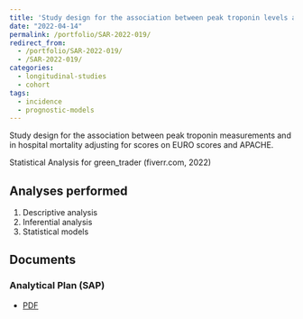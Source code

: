 ```yaml
---
title: 'Study design for the association between peak troponin levels and post-surgery mortality in an Australian hospital'
date: "2022-04-14"
permalink: /portfolio/SAR-2022-019/
redirect_from:
  - /portfolio/SAR-2022-019/
  - /SAR-2022-019/
categories:
  - longitudinal-studies
  - cohort
tags:
  - incidence
  - prognostic-models
---
```


Study design for the association between peak troponin measurements and in hospital mortality adjusting for scores on EURO scores and APACHE.

Statistical Analysis for green_trader (fiverr.com, 2022)
<!-- Technical Report for  PERSON (PLACE, yyyy) -->

## Analyses performed

1. Descriptive analysis
1. Inferential analysis
1. Statistical models

## Documents

<!-- The client has requested that this analysis be kept confidential until a future date, determined by the client. -->
<!-- All documents from this consultation are therefore not published online and only the title and year of the analysis will be included in the consultant's Portfolio. -->
<!-- After the agreed date is reached, the documents will be released. -->

<!-- The client has requested that this analysis be kept confidential. -->
<!-- All documents from this consultation are therefore not published online and only the title and year of the analysis will be included in the consultant's Portfolio. -->

### Analytical Plan (SAP)

- [PDF][sap]

<!-- ### Statistical Analysis Report (SAR) -->

<!-- - [PDF][sar] -->

<!-- ## Associated analyses -->

<!-- This analysis is part of a larger project and is supported by other analyses, linked below. -->

<!-- **[assoc_title]** -->

<!-- <[assoc_link]> -->

<!-- --- -->

[sap]: /files/SAP-2022-019-v01.pdf
[sar]: /files/SAR-2022-019-v01.pdf
